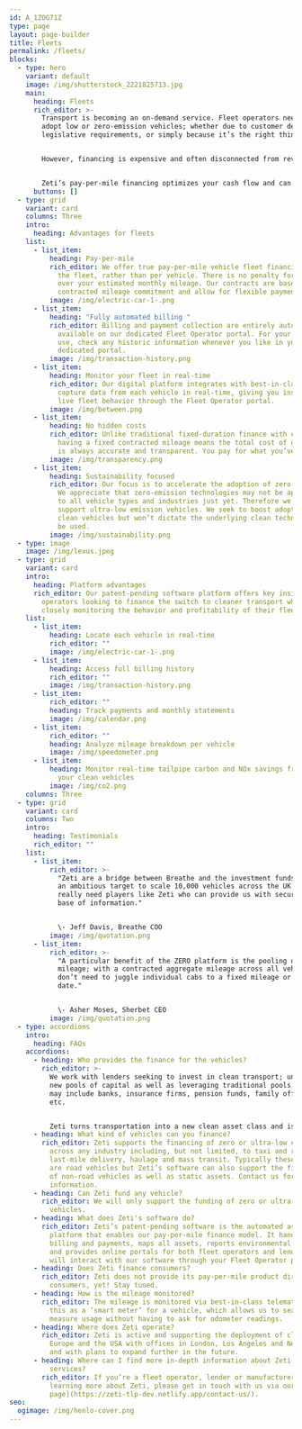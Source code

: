 ```yaml
---
id: A_1ZOG71Z
type: page
layout: page-builder
title: Fleets
permalink: /fleets/
blocks:
  - type: hero
    variant: default
    image: /img/shutterstock_2221825713.jpg
    main:
      heading: Fleets
      rich_editor: >-
        Transport is becoming an on-demand service. Fleet operators need to
        adopt low or zero-emission vehicles; whether due to customer demand,
        legislative requirements, or simply because it’s the right thing to do. 


        However, financing is expensive and often disconnected from revenue generation, not to mention the hidden costs and penalties sometimes found with traditional leasing. 


        Zeti’s pay-per-mile financing optimizes your cash flow and can help secure your profit margin.
      buttons: []
  - type: grid
    variant: card
    columns: Three
    intro:
      heading: Advantages for fleets
    list:
      - list_item:
          heading: Pay-per-mile
          rich_editor: We offer true pay-per-mile vehicle fleet financing; pooled across
            the fleet, rather than per vehicle. There is no penalty for driving
            over your estimated monthly mileage. Our contracts are based on a
            contracted mileage commitment and allow for flexible payments.
          image: /img/electric-car-1-.png
      - list_item:
          heading: "Fully automated billing "
          rich_editor: Billing and payment collection are entirely automated and always
            available on our dedicated Fleet Operator portal. For your ease of
            use, check any historic information whenever you like in your
            dedicated portal.
          image: /img/transaction-history.png
      - list_item:
          heading: Monitor your fleet in real-time
          rich_editor: Our digital platform integrates with best-in-class telematics to
            capture data from each vehicle in real-time, giving you insight into
            live fleet behavior through the Fleet Operator portal.
          image: /img/between.png
      - list_item:
          heading: No hidden costs
          rich_editor: Unlike traditional fixed-duration finance with estimated mileage,
            having a fixed contracted mileage means the total cost of ownership
            is always accurate and transparent. You pay for what you’ve used.
          image: /img/transparency.png
      - list_item:
          heading: Sustainability focused
          rich_editor: Our focus is to accelerate the adoption of zero emission vehicles.
            We appreciate that zero-emission technologies may not be applicable
            to all vehicle types and industries just yet. Therefore we also
            support ultra-low emission vehicles. We seek to boost adoption of
            clean vehicles but won’t dictate the underlying clean technology to
            be used.
          image: /img/sustainability.png
  - type: image
    image: /img/lexus.jpeg
  - type: grid
    variant: card
    intro:
      heading: Platform advantages
      rich_editor: Our patent-pending software platform offers key insights for fleet
        operators looking to finance the switch to cleaner transport while
        closely monitoring the behavior and profitability of their fleet.
    list:
      - list_item:
          heading: Locate each vehicle in real-time
          rich_editor: ""
          image: /img/electric-car-1-.png
      - list_item:
          heading: Access full billing history
          rich_editor: ""
          image: /img/transaction-history.png
      - list_item:
          rich_editor: ""
          heading: Track payments and monthly statements
          image: /img/calendar.png
      - list_item:
          rich_editor: ""
          heading: Analyze mileage breakdown per vehicle
          image: /img/speedometer.png
      - list_item:
          heading: Monitor real-time tailpipe carbon and NOx savings from the adoption of
            your clean vehicles
          image: /img/co2.png
    columns: Three
  - type: grid
    variant: card
    columns: Two
    intro:
      heading: Testimonials
      rich_editor: ""
    list:
      - list_item:
          rich_editor: >-
            "Zeti are a bridge between Breathe and the investment funds. We have
            an ambitious target to scale 10,000 vehicles across the UK so we
            really need players like Zeti who can provide us with security and
            base of information."


            \- Jeff Davis, Breathe COO
          image: /img/quotation.png
      - list_item:
          rich_editor: >-
            "A particular benefit of the ZERO platform is the pooling of vehicle
            mileage; with a contracted aggregate mileage across all vehicles, we
            don’t need to juggle individual cabs to a fixed mileage or end
            date."


            \- Asher Moses, Sherbet CEO
          image: /img/quotation.png
  - type: accordions
    intro:
      heading: FAQs
    accordions:
      - heading: Who provides the finance for the vehicles?
        rich_editor: >-
          We work with lenders seeking to invest in clean transport; unlocking
          new pools of capital as well as leveraging traditional pools. Lenders
          may include banks, insurance firms, pension funds, family offices,
          etc. 


          Zeti turns transportation into a new clean asset class and is therefore able to support a wide range of lenders as they seek to add zero-emission vehicles to their portfolios.
      - heading: What kind of vehicles can you finance?
        rich_editor: Zeti supports the financing of zero or ultra-low emission vehicles
          across any industry including, but not limited, to taxi and rideshare;
          last-mile delivery, haulage and mass transit. Typically these vehicles
          are road vehicles but Zeti’s software can also support the financing
          of non-road vehicles as well as static assets. Contact us for more
          information.
      - heading: Can Zeti fund any vehicle?
        rich_editor: We will only support the funding of zero or ultra-low emission
          vehicles.
      - heading: What does Zeti's software do?
        rich_editor: Zeti’s patent-pending software is the automated asset financing
          platform that enables our pay-per-mile finance model. It handles all
          billing and payments, maps all assets, reports environmental benefits
          and provides online portals for both fleet operators and lenders. You
          will interact with our software through your Fleet Operator portal.
      - heading: Does Zeti finance consumers?
        rich_editor: Zeti does not provide its pay-per-mile product directly to
          consumers, yet! Stay tuned.
      - heading: How is the mileage monitored?
        rich_editor: The mileage is monitored via best-in-class telematics. Think of
          this as a ‘smart meter’ for a vehicle, which allows us to seamlessly
          measure usage without having to ask for odometer readings.
      - heading: Where does Zeti operate?
        rich_editor: Zeti is active and supporting the deployment of clean vehicles in
          Europe and the USA with offices in London, Los Angeles and New York;
          and with plans to expand further in the future.
      - heading: Where can I find more in-depth information about Zeti's products and
          services?
        rich_editor: If you’re a fleet operator, lender or manufacturer interested in
          learning more about Zeti, please get in touch with us via our [contact
          page](https://zeti-tlp-dev.netlify.app/contact-us/).
seo:
  ogimage: /img/henlo-cover.png
---
```

